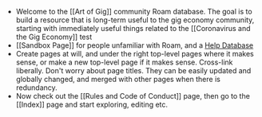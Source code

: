 - Welcome to the [[Art of Gig]] community Roam database. The goal is to build a resource that is long-term useful to the gig economy community, starting with immediately useful things related to the [[Coronavirus and the Gig Economy]] test
- [[Sandbox Page]] for people unfamiliar with Roam, and a [Help Database](https://roamresearch.com/#/v8/help/page/1308)
- Create pages at will, and under the right top-level pages where it makes sense, or make a new top-level page if it makes sense. Cross-link liberally. Don't worry about page titles. They can be easily updated and globally changed, and merged with other pages when there is redundancy.
- Now check out the [[Rules and Code of Conduct]] page, then go to the [[Index]] page and start exploring, editing etc.
